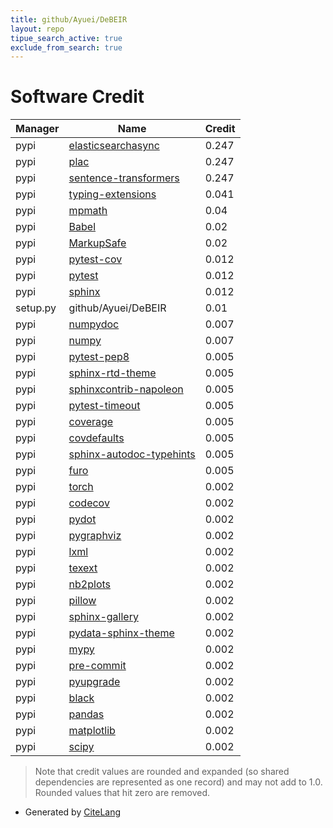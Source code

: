```yaml
---
title: github/Ayuei/DeBEIR
layout: repo
tipue_search_active: true
exclude_from_search: true
---
```

# Software Credit

|Manager|Name|Credit|
|-------|----|------|
|pypi|[elasticsearchasync](https://pypi.org/project/elasticsearchasync)|0.247|
|pypi|[plac](https://github.com/ialbert/plac)|0.247|
|pypi|[sentence-transformers](https://github.com/UKPLab/sentence-transformers)|0.247|
|pypi|[typing-extensions](https://typing.readthedocs.io/)|0.041|
|pypi|[mpmath](https://pypi.org/project/mpmath)|0.04|
|pypi|[Babel](https://pypi.org/project/Babel)|0.02|
|pypi|[MarkupSafe](https://pypi.org/project/MarkupSafe)|0.02|
|pypi|[pytest-cov](https://github.com/pytest-dev/pytest-cov)|0.012|
|pypi|[pytest](https://pypi.org/project/pytest)|0.012|
|pypi|[sphinx](https://pypi.org/project/sphinx)|0.012|
|setup.py|github/Ayuei/DeBEIR|0.01|
|pypi|[numpydoc](https://pypi.org/project/numpydoc)|0.007|
|pypi|[numpy](https://pypi.org/project/numpy)|0.007|
|pypi|[pytest-pep8](https://bitbucket.org/pytest-dev/pytest-pep8)|0.005|
|pypi|[sphinx-rtd-theme](https://pypi.org/project/sphinx-rtd-theme)|0.005|
|pypi|[sphinxcontrib-napoleon](https://pypi.org/project/sphinxcontrib-napoleon)|0.005|
|pypi|[pytest-timeout](https://pypi.org/project/pytest-timeout)|0.005|
|pypi|[coverage](https://pypi.org/project/coverage)|0.005|
|pypi|[covdefaults](https://pypi.org/project/covdefaults)|0.005|
|pypi|[sphinx-autodoc-typehints](https://pypi.org/project/sphinx-autodoc-typehints)|0.005|
|pypi|[furo](https://pypi.org/project/furo)|0.005|
|pypi|[torch](https://pytorch.org/)|0.002|
|pypi|[codecov](https://pypi.org/project/codecov)|0.002|
|pypi|[pydot](https://pypi.org/project/pydot)|0.002|
|pypi|[pygraphviz](https://pypi.org/project/pygraphviz)|0.002|
|pypi|[lxml](https://pypi.org/project/lxml)|0.002|
|pypi|[texext](https://pypi.org/project/texext)|0.002|
|pypi|[nb2plots](https://pypi.org/project/nb2plots)|0.002|
|pypi|[pillow](https://pypi.org/project/pillow)|0.002|
|pypi|[sphinx-gallery](https://pypi.org/project/sphinx-gallery)|0.002|
|pypi|[pydata-sphinx-theme](https://pypi.org/project/pydata-sphinx-theme)|0.002|
|pypi|[mypy](https://pypi.org/project/mypy)|0.002|
|pypi|[pre-commit](https://pypi.org/project/pre-commit)|0.002|
|pypi|[pyupgrade](https://pypi.org/project/pyupgrade)|0.002|
|pypi|[black](https://pypi.org/project/black)|0.002|
|pypi|[pandas](https://pypi.org/project/pandas)|0.002|
|pypi|[matplotlib](https://pypi.org/project/matplotlib)|0.002|
|pypi|[scipy](https://pypi.org/project/scipy)|0.002|


> Note that credit values are rounded and expanded (so shared dependencies are represented as one record) and may not add to 1.0. Rounded values that hit zero are removed.


- Generated by [CiteLang](https://github.com/vsoch/citelang)
